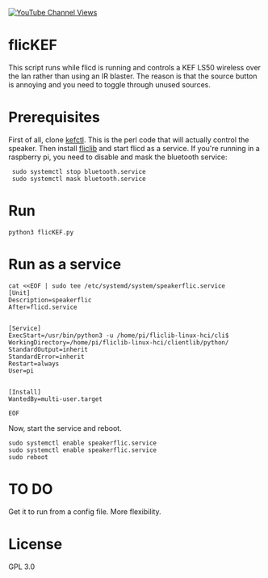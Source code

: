 [![YouTube Channel Views](https://img.shields.io/youtube/channel/views/UCz5BOU9J9pB_O0B8-rDjCWQ?label=YouTube&style=social)](https://www.youtube.com/channel/UCz5BOU9J9pB_O0B8-rDjCWQ)

# flicKEF

This script runs while flicd is running and controls a KEF LS50 wireless over the lan rather than using an IR blaster. The reason is that the source button is annoying and you need to toggle through unused sources.

# Prerequisites

First of all, clone [kefctl](https://github.com/kraih/kefctl). This is the perl code that will actually control the speaker. Then install [fliclib](https://github.com/50ButtonsEach/fliclib-linux-hci) and start flicd as a service.
If you're running in a raspberry pi, you need to disable and mask the bluetooth service:

```
 sudo systemctl stop bluetooth.service
 sudo systemctl mask bluetooth.service
```

# Run
```
python3 flicKEF.py
```
# Run as a service
```
cat <<EOF | sudo tee /etc/systemd/system/speakerflic.service
[Unit]
Description=speakerflic
After=flicd.service


[Service]
ExecStart=/usr/bin/python3 -u /home/pi/fliclib-linux-hci/cli$
WorkingDirectory=/home/pi/fliclib-linux-hci/clientlib/python/
StandardOutput=inherit
StandardError=inherit
Restart=always
User=pi


[Install]
WantedBy=multi-user.target

EOF

```
Now, start the service and reboot.

```
sudo systemctl enable speakerflic.service
sudo systemctl enable speakerflic.service
sudo reboot
```
# TO DO

Get it to run from a config file. More flexibility.

# License 

GPL 3.0

